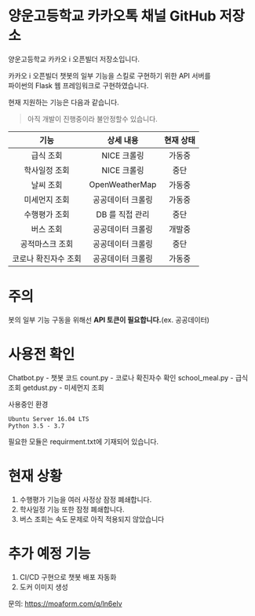 # 양운고등학교 카카오톡 채널 GitHub 저장소

양운고등학교 카카오 i 오픈빌더 저장소입니다.  
  
카카오 i 오픈빌더 챗봇의 일부 기능을 스킬로 구현하기 위한 API 서버를  
파이썬의 Flask 웹 프레임워크로 구현하였습니다.  
  
현재 지원하는 기능은 다음과 같습니다.

>아직 개발이 진행중이라 불안정할수 있습니다.

| 기능 | 상세 내용 | 현재 상태 |
|:--------:|:--------:|:--------:|
| 급식 조회 | NICE 크롤링 | 가동중 |
| 학사일정 조회 | NICE 크롤링 | 중단 |
| 날씨 조회 | OpenWeatherMap | 가동중 |
| 미세먼지 조회 | 공공데이터 크롤링 | 가동중 |
| 수행평가 조회 | DB 를 직접 관리 | 중단 |
| 버스 조회 | 공공데이터 크롤링 | 개발중 |
| 공적마스크 조회 | 공공데이터 크롤링 | 중단 |
| 코로나 확진자수 조회 | 공공데이터 크롤링 | 가동중 |

# 주의
봇의 일부 기능 구동을 위해선 **API 토큰이 필요합니다.**(ex. 공공데이터)

# 사용전 확인

Chatbot.py - 챗봇 코드
count.py - 코로나 확진자수 확인
school_meal.py - 급식 조회
getdust.py - 미세먼지 조회

사용중인 환경

    Ubuntu Server 16.04 LTS
    Python 3.5 - 3.7
    

필요한 모듈은 requirment.txt에 기재되어 있습니다.


# 현재 상황 
1. 수행평가 기능을 여러 사정상 잠정 폐쇄합니다.
2. 학사일정 기능 또한 잠정 폐쇄합니다.
3. 버스 조회는 속도 문제로 아직 적용되지 않았습니다

# 추가 예정 기능
1. CI/CD 구현으로 챗봇 배포 자동화
2. 도커 이미지 생성

            

문의: <https://moaform.com/q/ln6elv>
